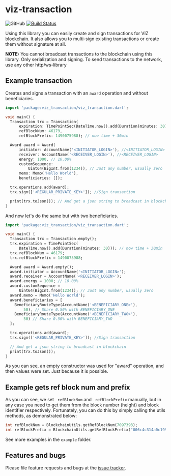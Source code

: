 # viz-transaction

![GitHub](https://img.shields.io/github/license/VizTower/viz-transaction.svg)
[![Build Status](https://travis-ci.com/VizTower/viz-transaction.svg?branch=master)](https://travis-ci.com/VizTower/viz-transaction)

Using this library you can easily create and sign transactions for VIZ blockchain.
It also allows you to multi-sign existing transactions or create them without signature at all.

**NOTE:** You cannot broadcast transactions to the blockchain using this library. Only serialization and signing.
To send transactions to the network, use any other http/ws-library

## Example transaction

Creates and signs a transaction with an ``award`` operation and without beneficiaries.

```dart
import 'package:viz_transaction/viz_transaction.dart';

void main() {
  Transaction trx = Transaction(
      expiration: TimePointSec(DateTime.now().add(Duration(minutes: 30))),
      refBlockNum: 46179,
      refBlockPrefix: 1490075988); // now time + 30min

  Award award = Award(
      initiator: AccountName('<INITIATOR_LOGIN>'), //<INITIATOR_LOGIN>
      receiver: AccountName('<RECEIVER_LOGIN>'), //<RECEIVER_LOGIN>
      energy: 1000, // 10.00%
      customSequence:
          Uint64(BigInt.from(1234)), // Just any number, usually zero
      memo: Memo('Hello World'),
      beneficiaries: []);

  trx.operations.add(award);
  trx.sign(['<REGULAR_PRIVATE_KEY>']); //Sign transaction

  print(trx.toJson()); // And get a json string to broadcast in blockchain
}
```

And now let's do the same but with two beneficiaries.

```dart
import 'package:viz_transaction/viz_transaction.dart';

void main() {
  Transaction trx = Transaction.empty();
  trx.expiration = TimePointSec(
      DateTime.now().add(Duration(minutes: 30))); // now time + 30min
  trx.refBlockNum = 46179;
  trx.refBlockPrefix = 1490075988;

  Award award = Award.empty();
  award.initiator = AccountName('<INITIATOR_LOGIN>');
  award.receiver = AccountName('<RECEIVER_LOGIN>');
  award.energy = 1000; // 10.00%
  award.customSequence =
      Uint64(BigInt.from(1234)); // Just any number, usually zero
  award.memo = Memo('Hello World');
  award.beneficiaries = [
    BeneficiaryRouteType(AccountName('<BENEFICIARY_ONE>'),
        50), // Share 0.50% with BENEFICIARY_ONE
    BeneficiaryRouteType(AccountName('<BENEFICIARY_TWO>'),
        50) // Share 0.50% with BENEFICIARY_TWO
  ];

  trx.operations.add(award);
  trx.sign(['<REGULAR_PRIVATE_KEY>']); //Sign transaction

  // And get a json string to broadcast in blockchain
  print(trx.toJson());
}
```

As you can see, an empty constructor was used for "award" operation, and then values were set. Just because it is possible.

## Example gets ref block num and prefix

As you can see, we set `` refBlockNum`` and `` refBlockPrefix`` manually, 
but in any case you need to get them from the block number (height)
and block identifier respectively. Fortunately, you can do this by simply calling the utils methods, 
as demonstrated below:

```dart
int refBlockNum = BlockchainUtils.getRefBlockNum(7097393);
int refBlockPrefix = BlockchainUtils.getRefBlockPrefix("006c4c314a0c19918caa3187abdebfeeb56724b1");
```

See more examples in the ``example`` folder.

## Features and bugs

Please file feature requests and bugs at the [issue tracker][tracker].

[tracker]: https://github.com/VizTower/viz-transaction/issues
